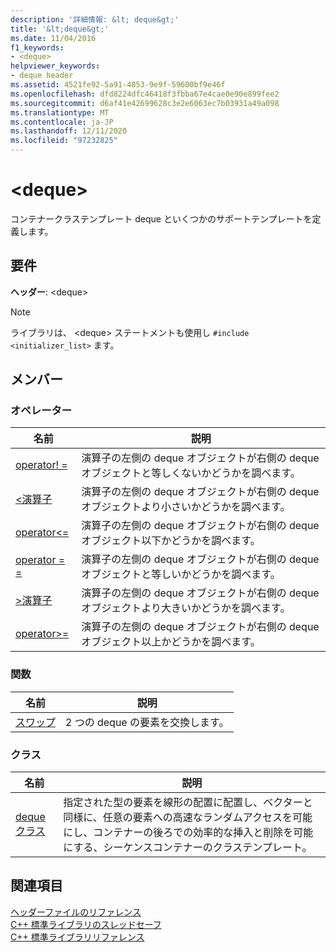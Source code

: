 ```yaml
---
description: '詳細情報: &lt; deque&gt;'
title: '&lt;deque&gt;'
ms.date: 11/04/2016
f1_keywords:
- <deque>
helpviewer_keywords:
- deque header
ms.assetid: 4521fe92-5a91-4853-9e9f-59600bf9e46f
ms.openlocfilehash: dfd8224dfc46418f3fbba67e4cae0e90e899fee2
ms.sourcegitcommit: d6af41e42699628c3e2e6063ec7b03931a49a098
ms.translationtype: MT
ms.contentlocale: ja-JP
ms.lasthandoff: 12/11/2020
ms.locfileid: "97232825"
---
```

# <a name="ltdequegt"></a>&lt;deque&gt;

コンテナークラステンプレート deque といくつかのサポートテンプレートを定義します。

## <a name="requirements"></a>要件

**ヘッダー**: \<deque>

> [!NOTE]
> ライブラリは、 \<deque> ステートメントも使用し `#include <initializer_list>` ます。

## <a name="members"></a>メンバー

### <a name="operators"></a>オペレーター

|名前|説明|
|-|-|
|[operator! =](../standard-library/deque-operators.md#op_neq)|演算子の左側の deque オブジェクトが右側の deque オブジェクトと等しくないかどうかを調べます。|
|[<演算子 ](../standard-library/deque-operators.md#op_lt)|演算子の左側の deque オブジェクトが右側の deque オブジェクトより小さいかどうかを調べます。|
|[operator\<=](../standard-library/deque-operators.md#op_gt_eq)|演算子の左側の deque オブジェクトが右側の deque オブジェクト以下かどうかを調べます。|
|[operator = =](../standard-library/deque-operators.md#op_eq_eq)|演算子の左側の deque オブジェクトが右側の deque オブジェクトと等しいかどうかを調べます。|
|[>演算子 ](../standard-library/deque-operators.md#op_gt)|演算子の左側の deque オブジェクトが右側の deque オブジェクトより大きいかどうかを調べます。|
|[operator>=](../standard-library/deque-operators.md#op_gt_eq)|演算子の左側の deque オブジェクトが右側の deque オブジェクト以上かどうかを調べます。|

### <a name="functions"></a>関数

|名前|説明|
|-|-|
|[スワップ](../standard-library/deque-functions.md#swap)|2 つの deque の要素を交換します。|

### <a name="classes"></a>クラス

|名前|説明|
|-|-|
|[deque クラス](../standard-library/deque-class.md)|指定された型の要素を線形の配置に配置し、ベクターと同様に、任意の要素への高速なランダムアクセスを可能にし、コンテナーの後ろでの効率的な挿入と削除を可能にする、シーケンスコンテナーのクラステンプレート。|

## <a name="see-also"></a>関連項目

[ヘッダーファイルのリファレンス](../standard-library/cpp-standard-library-header-files.md)\
[C++ 標準ライブラリのスレッドセーフ](../standard-library/thread-safety-in-the-cpp-standard-library.md)\
[C++ 標準ライブラリリファレンス](../standard-library/cpp-standard-library-reference.md)
